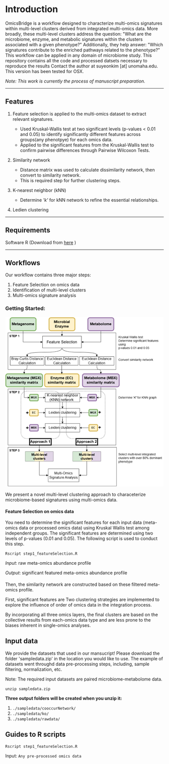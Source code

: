 # Introduction

OmicsBridge is a workflow designed to characterize multi-omics signatures within multi-level clusters derived from integrated multi-omics data. More broadly, these multi-level clusters address the question: "What are the microbiome, enzyme, and metabolic signatures within the clusters associated with a given phenotype?" Additionally, they help answer: "Which signatures contribute to the enriched pathways related to the phenotype?"
This workflow can be applied in any domain of microbiome study. 
This repository contains all the code and processed datsets necessary to reproduce the results
Contact the author at suyeonkim [at] unomaha.edu. This version has been tested for OSX. 

*Note: This work is currently the process of manuscript preparation.*

----------------------------------------------------------------------
## Features 
1. Feature selection is applied to the multi-omics dataset to extract relevant signatures.
   - Used Kruskal-Wallis test at two significant levels (p-values < 0.01 and 0.05) to identify significantly different features across groups(any phenotpye) for each omics data.
   - Applied to the significant features from the Kruskal-Wallis test to confirm pairwise differences through Pairwise Wilcoxon Tests.
  
2. Similarity network
   - Distance matrix was used to calculate dissimilarity network, then convert to similarity network.
   - This is required step for further clustering steps.
  
3. K-nearest neighbor (kNN)
   - Determine _'k'_ for kNN network to refine the essential relationships.

4. Ledien clustering
  
----------------------------------------------------------------------
## Requirements
Software R (Download from [here](https://www.r-project.org/) )

----------------------------------------------------------------------
## Workflows
Our workflow contains three major steps:

1. Feature Selection on omics data
2. Identification of multi-level clusters
3. Multi-omics signature analysis

### Getting Started:
![Overview](https://github.com/skimicrobe/OmicsBridge/blob/main/OverviewWorkflow.png)

We present a novel multi-level clustering approach to characeterize microbiome-based signatures using multi-omics data. 

#### Feature Selection on omics data 
You need to determine the significant features for each input data (meta-omics data or processed omics data) using Kruskal Wallis test among independent groups. 
The significant features are determined using two levels of p-values (0.01 and 0.05). The following script is used to conduct this step. 

```
Rscript step1_featureSelection.R
```
_Input_: raw meta-omics abundance profile 

_Output_: significant featured meta-omics abundance profile 

####  






Then, the similarity network are constructed based on these filtered meta-omics profile. 


First, significant features are Two clustering strategies are implemented to explore the influence of order of omics data in the integration process.


By incorporating all three omics layers, the final clusters are based on the collective results from each-omics data type and are less prone to the biases inherent in single-omics analyses. 

## Input data  
We provide the datasets that used in our mansucript! Please download the folder 'sampledata.zip' in the location you would like to use. 
The example of datasets went throughd data pre-processing steps, including, sample filtering, normalization, etc.

Note: The required input datasets are paired microbiome-metabolome data.
```
unzip sampledata.zip 
```
**Three output folders will be created when you unzip it:**
 1. `./sampledata/cooccurNetwork/`
 2. `./sampledata/ko/`
 3. `./sampledata/rawdata/`


## Guides to R scripts 
```
Rscript step1_featureSelection.R
```
Input: ```Any pre-processed omics data```
